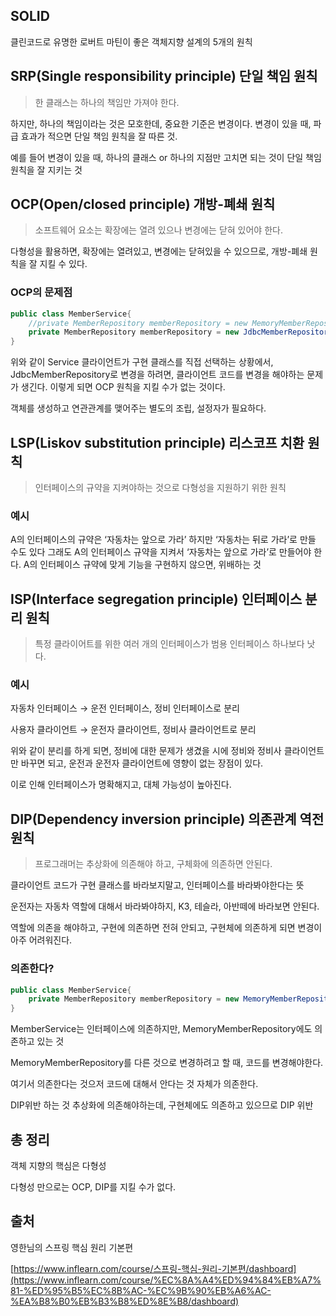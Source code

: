 ## SOLID

클린코드로 유명한 로버트 마틴이 좋은 객체지향 설계의 5개의 원칙

## SRP(Single responsibility principle) 단일 책임 원칙

> 한 클래스는 하나의 책임만 가져야 한다.
> 

하지만, 하나의 책임이라는 것은 모호한데, 중요한 기준은 변경이다. 변경이 있을 때, 파급 효과가 적으면 단일 책임 원칙을 잘 따른 것.

예를 들어 변경이 있을 때, 하나의 클래스 or 하나의 지점만 고치면 되는 것이 단일 책임 원칙을 잘 지키는 것

## OCP(Open/closed principle) 개방-폐쇄 원칙

> 소프트웨어 요소는 확장에는 열려 있으나 변경에는 닫혀 있어야 한다.
> 

다형성을 활용하면, 확장에는 열려있고, 변경에는 닫혀있을 수 있으므로, 개방-폐쇄 원칙을 잘 지킬 수 있다.

### OCP의 문제점

```java
public class MemberService{
	//private MemberRepository memberRepository = new MemoryMemberRepository();
	private MemberRepository memberRepository = new JdbcMemberRepository();
}
```

위와 같이 Service 클라이언트가 구현 클래스를 직접 선택하는 상황에서, JdbcMemberRepository로 변경을 하려면, 클라이언트 코드를 변경을 해야하는 문제가 생긴다. 이렇게 되면 OCP 원칙을 지킬 수가 없는 것이다.

객체를 생성하고 연관관계를 맺어주는 별도의 조립, 설정자가 필요하다.

## LSP(Liskov substitution principle) 리스코프 치환 원칙

> 인터페이스의 규약을 지켜야하는 것으로 다형성을 지원하기 위한 원칙
> 

### 예시

A의 인터페이스의 규약은 ‘자동차는 앞으로 가라’ 하지만 ‘자동차는 뒤로 가라’로 만들 수도 있다 그래도 A의 인터페이스 규약을 지켜서 ‘자동차는 앞으로 가라’로 만들어야 한다. A의 인터페이스 규약에 맞게 기능을 구현하지 않으면, 위배하는 것

## ISP(Interface segregation principle) 인터페이스 분리 원칙

> 특정 클라이어트를 위한 여러 개의 인터페이스가 범용 인터페이스 하나보다 낫다.
> 

### 예시

자동차 인터페이스 → 운전 인터페이스, 정비 인터페이스로 분리

사용자 클라이언트 → 운전자 클라이언트, 정비사 클라이언트로 분리

위와 같이 분리를 하게 되면, 정비에 대한 문제가 생겼을 시에 정비와 정비사 클라이언트만 바꾸면 되고, 운전과 운전자 클라이언트에 영향이 없는 장점이 있다.

이로 인해 인터페이스가 명확해지고, 대체 가능성이 높아진다.

## DIP(Dependency inversion principle) 의존관계 역전 원칙

> 프로그래머는 추상화에 의존해야 하고, 구체화에 의존하면 안된다.
> 

클라이언트 코드가 구현 클래스를 바라보지말고, 인터페이스를 바라봐야한다는 뜻

운전자는 자동차 역할에 대해서 바라봐야하지, K3, 테슬라, 아반떼에 바라보면 안된다.

역할에 의존을 해야하고, 구현에 의존하면 전혀 안되고, 구현체에 의존하게 되면 변경이 아주 어려워진다.

### 의존한다?

```java
public class MemberService{
	private MemberRepository memberRepository = new MemoryMemberRepository();
}
```

MemberService는 인터페이스에 의존하지만, MemoryMemberRepository에도 의존하고 있는 것

MemoryMemberRepository를 다른 것으로 변경하려고 할 때, 코드를 변경해야한다.

여기서 의존한다는 것으저 코드에 대해서 안다는 것 자체가 의존한다.

DIP위반 하는 것 추상화에 의존해야하는데, 구현체에도 의존하고 있으므로 DIP 위반

## 총 정리

객체 지향의 핵심은 다형성

다형성 만으로는 OCP, DIP를 지킬 수가 없다.

## 출처

영한님의 스프링 핵심 원리 기본편

[https://www.inflearn.com/course/스프링-핵심-원리-기본편/dashboard](https://www.inflearn.com/course/%EC%8A%A4%ED%94%84%EB%A7%81-%ED%95%B5%EC%8B%AC-%EC%9B%90%EB%A6%AC-%EA%B8%B0%EB%B3%B8%ED%8E%B8/dashboard)
